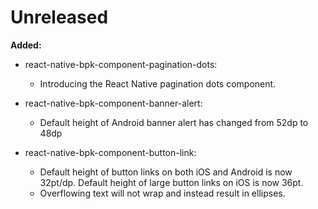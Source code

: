 # Unreleased

**Added:**
- react-native-bpk-component-pagination-dots:
  - Introducing the React Native pagination dots component.

- react-native-bpk-component-banner-alert:
  - Default height of Android banner alert has changed from 52dp to 48dp

- react-native-bpk-component-button-link:
  - Default height of button links on both iOS and Android is now 32pt/dp. Default height of large button links on iOS is now 36pt.
  - Overflowing text will not wrap and instead result in ellipses.
